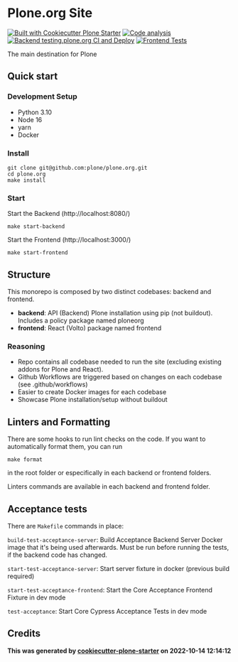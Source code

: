 # Plone.org Site

[![Built with Cookiecutter Plone Starter](https://img.shields.io/badge/built%20with-Cookiecutter%20Plone%20Starter-0083be.svg?logo=cookiecutter)](https://github.com/collective/cookiecutter-plone-starter/)
[![Code analysis](https://github.com/plone/plone.org/actions/workflows/code-analysis.yml/badge.svg)](https://github.com/plone/plone.org/actions/workflows/code-analysis.yml)
[![Backend testing.plone.org CI and Deploy](https://github.com/plone/plone.org/actions/workflows/backend-testing.yaml/badge.svg)](https://github.com/plone/plone.org/actions/workflows/backend-testing.yaml)
[![Frontend Tests](https://img.shields.io/badge/Tests-Frontend-orange)](https://github.com/plone/plone.org/actions/workflows/frontend.yml)

The main destination for Plone

## Quick start

### Development Setup

- Python 3.10
- Node 16
- yarn
- Docker

### Install

```shell
git clone git@github.com:plone/plone.org.git
cd plone.org
make install
```

### Start

Start the Backend (http://localhost:8080/)

```shell
make start-backend
```

Start the Frontend (http://localhost:3000/)

```shell
make start-frontend
```

## Structure

This monorepo is composed by two distinct codebases: backend and frontend.

- **backend**: API (Backend) Plone installation using pip (not buildout). Includes a policy package named ploneorg
- **frontend**: React (Volto) package named frontend

### Reasoning

- Repo contains all codebase needed to run the site (excluding existing addons for Plone and React).
- Github Workflows are triggered based on changes on each codebase (see .github/workflows)
- Easier to create Docker images for each codebase
- Showcase Plone installation/setup without buildout

## Linters and Formatting

There are some hooks to run lint checks on the code. If you want to automatically format them, you can run

`make format`

in the root folder or especifically in each backend or frontend folders.

Linters commands are available in each backend and frontend folder.

## Acceptance tests

There are `Makefile` commands in place:

`build-test-acceptance-server`: Build Acceptance Backend Server Docker image that it's being used afterwards. Must be run before running the tests, if the backend code has changed.

`start-test-acceptance-server`: Start server fixture in docker (previous build required)

`start-test-acceptance-frontend`: Start the Core Acceptance Frontend Fixture in dev mode

`test-acceptance`: Start Core Cypress Acceptance Tests in dev mode

## Credits

**This was generated by [cookiecutter-plone-starter](https://github.com/collective/cookiecutter-plone-starter) on 2022-10-14 12:14:12**
